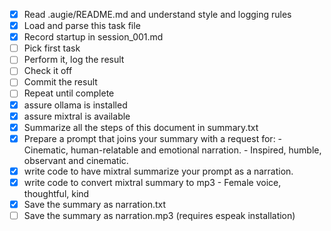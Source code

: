 - [x] Read .augie/README.md and understand style and logging rules
- [x] Load and parse this task file
- [x] Record startup in session_001.md
- [ ] Pick first task
- [ ] Perform it, log the result
- [ ] Check it off
- [ ] Commit the result
- [ ] Repeat until complete
- [x] assure ollama is installed
- [x] assure mixtral is available
- [x] Summarize all the steps of this document in summary.txt
- [x] Prepare a prompt that joins your summary with a request for:
      - Cinematic, human-relatable and emotional narration.
      - Inspired, humble, observant and cinematic.
- [x] write code to have mixtral summarize your prompt as a narration.
- [x] write code to convert mixtral summary to mp3
      - Female voice, thoughtful, kind
- [x] Save the summary as narration.txt
- [ ] Save the summary as narration.mp3 (requires espeak installation)
